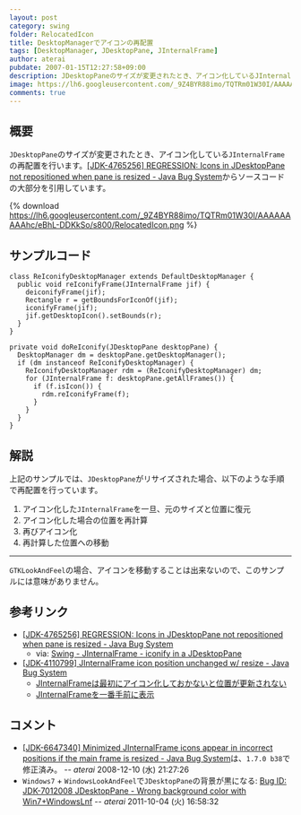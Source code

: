 ```yaml
---
layout: post
category: swing
folder: RelocatedIcon
title: DesktopManagerでアイコンの再配置
tags: [DesktopManager, JDesktopPane, JInternalFrame]
author: aterai
pubdate: 2007-01-15T12:27:58+09:00
description: JDesktopPaneのサイズが変更されたとき、アイコン化しているJInternalFrameの再配置を行います。
image: https://lh6.googleusercontent.com/_9Z4BYR88imo/TQTRm01W30I/AAAAAAAAAhc/eBhL-DDKkSo/s800/RelocatedIcon.png
comments: true
---
```

## 概要
`JDesktopPane`のサイズが変更されたとき、アイコン化している`JInternalFrame`の再配置を行います。[&#91;JDK-4765256&#93; REGRESSION: Icons in JDesktopPane not repositioned when pane is resized - Java Bug System](https://bugs.openjdk.java.net/browse/JDK-4765256)からソースコードの大部分を引用しています。

{% download https://lh6.googleusercontent.com/_9Z4BYR88imo/TQTRm01W30I/AAAAAAAAAhc/eBhL-DDKkSo/s800/RelocatedIcon.png %}

## サンプルコード
<pre class="prettyprint"><code>class ReIconifyDesktopManager extends DefaultDesktopManager {
  public void reIconifyFrame(JInternalFrame jif) {
    deiconifyFrame(jif);
    Rectangle r = getBoundsForIconOf(jif);
    iconifyFrame(jif);
    jif.getDesktopIcon().setBounds(r);
  }
}
</code></pre>
<pre class="prettyprint"><code>private void doReIconify(JDesktopPane desktopPane) {
  DesktopManager dm = desktopPane.getDesktopManager();
  if (dm instanceof ReIconifyDesktopManager) {
    ReIconifyDesktopManager rdm = (ReIconifyDesktopManager) dm;
    for (JInternalFrame f: desktopPane.getAllFrames()) {
      if (f.isIcon()) {
        rdm.reIconifyFrame(f);
      }
    }
  }
}
</code></pre>

## 解説
上記のサンプルでは、`JDesktopPane`がリサイズされた場合、以下のような手順で再配置を行っています。

1. アイコン化した`JInternalFrame`を一旦、元のサイズと位置に復元
1. アイコン化した場合の位置を再計算
1. 再びアイコン化
1. 再計算した位置への移動

- - - -
`GTKLookAndFeel`の場合、アイコンを移動することは出来ないので、このサンプルには意味がありません。

## 参考リンク
- [&#91;JDK-4765256&#93; REGRESSION: Icons in JDesktopPane not repositioned when pane is resized - Java Bug System](https://bugs.openjdk.java.net/browse/JDK-4765256)
    - via: [Swing - JInternalFrame - iconify in a JDesktopPane](https://community.oracle.com/thread/1374482)
- [&#91;JDK-4110799&#93; JInternalFrame icon position unchanged w/ resize - Java Bug System](https://bugs.openjdk.java.net/browse/JDK-4110799)
    - [JInternalFrameは最初にアイコン化しておかないと位置が更新されない](http://d.hatena.ne.jp/tori31001/20060901)
    - [JInternalFrameを一番手前に表示](https://ateraimemo.com/Swing/LayeredPane.html)

<!-- dummy comment line for breaking list -->

## コメント
- [&#91;JDK-6647340&#93; Minimized JInternalFrame icons appear in incorrect positions if the main frame is resized - Java Bug System](https://bugs.openjdk.java.net/browse/JDK-6647340)は、`1.7.0 b38`で修正済み。 -- *aterai* 2008-12-10 (水) 21:27:26
- `Windows7` + `WindowsLookAndFeel`で`JDesktopPane`の背景が黒になる: [Bug ID: JDK-7012008 JDesktopPane - Wrong background color with Win7+WindowsLnf](https://bugs.openjdk.java.net/browse/JDK-7012008) -- *aterai* 2011-10-04 (火) 16:58:32

<!-- dummy comment line for breaking list -->
